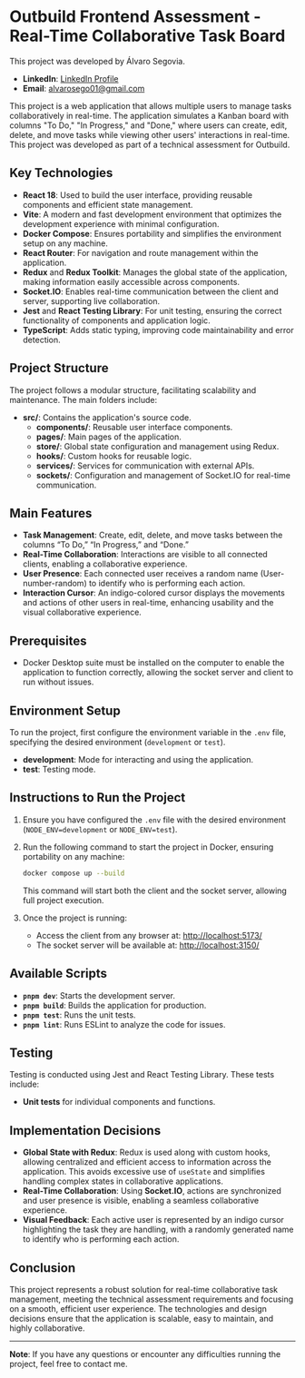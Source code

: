
# Outbuild Frontend Assessment - Real-Time Collaborative Task Board

This project was developed by Álvaro Segovia.

- **LinkedIn**: [LinkedIn Profile](https://www.linkedin.com/in/alvarosego01/)
- **Email**: alvarosego01@gmail.com

This project is a web application that allows multiple users to manage tasks collaboratively in real-time. The application simulates a Kanban board with columns "To Do," "In Progress," and "Done," where users can create, edit, delete, and move tasks while viewing other users' interactions in real-time. This project was developed as part of a technical assessment for Outbuild.

## Key Technologies

- **React 18**: Used to build the user interface, providing reusable components and efficient state management.
- **Vite**: A modern and fast development environment that optimizes the development experience with minimal configuration.
- **Docker Compose**: Ensures portability and simplifies the environment setup on any machine.
- **React Router**: For navigation and route management within the application.
- **Redux** and **Redux Toolkit**: Manages the global state of the application, making information easily accessible across components.
- **Socket.IO**: Enables real-time communication between the client and server, supporting live collaboration.
- **Jest** and **React Testing Library**: For unit testing, ensuring the correct functionality of components and application logic.
- **TypeScript**: Adds static typing, improving code maintainability and error detection.

## Project Structure

The project follows a modular structure, facilitating scalability and maintenance. The main folders include:

- **src/**: Contains the application's source code.
  - **components/**: Reusable user interface components.
  - **pages/**: Main pages of the application.
  - **store/**: Global state configuration and management using Redux.
  - **hooks/**: Custom hooks for reusable logic.
  - **services/**: Services for communication with external APIs.
  - **sockets/**: Configuration and management of Socket.IO for real-time communication.

## Main Features

- **Task Management**: Create, edit, delete, and move tasks between the columns “To Do,” “In Progress,” and “Done.”
- **Real-Time Collaboration**: Interactions are visible to all connected clients, enabling a collaborative experience.
- **User Presence**: Each connected user receives a random name (User-number-random) to identify who is performing each action.
- **Interaction Cursor**: An indigo-colored cursor displays the movements and actions of other users in real-time, enhancing usability and the visual collaborative experience.

## Prerequisites

- Docker Desktop suite must be installed on the computer to enable the application to function correctly, allowing the socket server and client to run without issues.

## Environment Setup

To run the project, first configure the environment variable in the `.env` file, specifying the desired environment (`development` or `test`).

- **development**: Mode for interacting and using the application.
- **test**: Testing mode.

## Instructions to Run the Project

1. Ensure you have configured the `.env` file with the desired environment (`NODE_ENV=development` or `NODE_ENV=test`).
2. Run the following command to start the project in Docker, ensuring portability on any machine:

   ```bash
   docker compose up --build
   ```

   This command will start both the client and the socket server, allowing full project execution.

3. Once the project is running:
   - Access the client from any browser at: [http://localhost:5173/](http://localhost:5173/)
   - The socket server will be available at: [http://localhost:3150/](http://localhost:3150/)

## Available Scripts

- **`pnpm dev`**: Starts the development server.
- **`pnpm build`**: Builds the application for production.
- **`pnpm test`**: Runs the unit tests.
- **`pnpm lint`**: Runs ESLint to analyze the code for issues.

## Testing

Testing is conducted using Jest and React Testing Library. These tests include:
- **Unit tests** for individual components and functions.

## Implementation Decisions

- **Global State with Redux**: Redux is used along with custom hooks, allowing centralized and efficient access to information across the application. This avoids excessive use of `useState` and simplifies handling complex states in collaborative applications.
- **Real-Time Collaboration**: Using **Socket.IO**, actions are synchronized and user presence is visible, enabling a seamless collaborative experience.
- **Visual Feedback**: Each active user is represented by an indigo cursor highlighting the task they are handling, with a randomly generated name to identify who is performing each action.

## Conclusion

This project represents a robust solution for real-time collaborative task management, meeting the technical assessment requirements and focusing on a smooth, efficient user experience. The technologies and design decisions ensure that the application is scalable, easy to maintain, and highly collaborative.

---

**Note**: If you have any questions or encounter any difficulties running the project, feel free to contact me.
